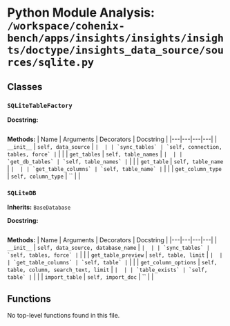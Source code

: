 # Python Module Analysis: `/workspace/cohenix-bench/apps/insights/insights/insights/doctype/insights_data_source/sources/sqlite.py`

## Classes

### `SQLiteTableFactory`


**Docstring:**
```

```

**Methods:**
| Name | Arguments | Decorators | Docstring |
|---|---|---|---|
| `__init__` | `self, data_source` | `` |  |
| `sync_tables` | `self, connection, tables, force` | `` |  |
| `get_tables` | `self, table_names` | `` |  |
| `get_db_tables` | `self, table_names` | `` |  |
| `get_table` | `self, table_name` | `` |  |
| `get_table_columns` | `self, table_name` | `` |  |
| `get_column_type` | `self, column_type` | `` |  |


### `SQLiteDB`
**Inherits:** `BaseDatabase`


**Docstring:**
```

```

**Methods:**
| Name | Arguments | Decorators | Docstring |
|---|---|---|---|
| `__init__` | `self, data_source, database_name` | `` |  |
| `sync_tables` | `self, tables, force` | `` |  |
| `get_table_preview` | `self, table, limit` | `` |  |
| `get_table_columns` | `self, table` | `` |  |
| `get_column_options` | `self, table, column, search_text, limit` | `` |  |
| `table_exists` | `self, table` | `` |  |
| `import_table` | `self, import_doc` | `` |  |





## Functions

No top-level functions found in this file.
